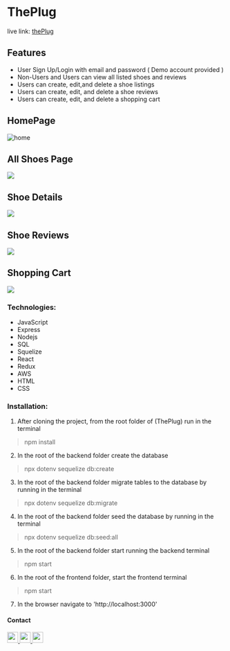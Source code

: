 # ThePlug


live link: [thePlug](https://theplugg.herokuapp.com)


## Features
- User Sign Up/Login with email and password ( Demo account provided )
- Non-Users and Users can view all listed shoes and reviews
- Users can create, edit,and delete a shoe listings
- Users can create, edit, and delete a shoe reviews
- Users can create, edit, and delete a shopping cart


## HomePage
<img src="https://imgur.com/a/L934Anb" alt="home" />

## All Shoes Page
<img src="https://imgur.com/vfYKJKM" />

## Shoe Details
<img src="https://imgur.com/fcahWk6" />

## Shoe Reviews
<img src="https://imgur.com/I3b3sGJ" />

## Shopping Cart
<img src="https://imgur.com/FDgdgOw" />






### Technologies:
- JavaScript
- Express
- Nodejs
- SQL
- Squelize
- React
- Redux
- AWS
- HTML
- CSS


### Installation:

1. After cloning the project, from the root folder of (ThePlug) run in the terminal
> npm install

2. In the root of the backend folder create the database
> npx dotenv sequelize db:create

3. In the root of the backend folder migrate tables to the database by running in the terminal
> npx dotenv sequelize db:migrate

4. In the root of the backend folder seed the database by running in the terminal
> npx dotenv sequelize db:seed:all

5. In the root of the backend folder start running the backend terminal
> npm start

6. In the root of the frontend folder, start the frontend terminal
> npm start

7. In the browser navigate to 'http://localhost:3000'


#### Contact
<a href='chrismbh4@gmail.com'>
<img src="https://i.imgur.com/jLLwTjh.png" width="25" height="25">
</a>
<a href='https://www.linkedin.com/in/christian-brown-8770311ba/'>
<img src="https://logodix.com/logo/91031.png" width="25" height="25">
</a>
<a href='https://github.com/chrisbh4'>
<img src="https://icones.pro/wp-content/uploads/2021/06/icone-github-grise.png" width="25" height="25">
